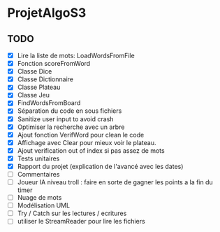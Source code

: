 # ProjetAlgoS3


## TODO

- [x] Lire la liste de mots: LoadWordsFromFile
- [x] Fonction scoreFromWord
- [x] Classe Dice
- [x] Classe Dictionnaire
- [x] Classe Plateau
- [x] Classe Jeu
- [x] FindWordsFromBoard
- [x] Séparation du code en sous fichiers
- [x] Sanitize user input to avoid crash
- [x] Optimiser la recherche avec un arbre
- [x] Ajout fonction VerifWord pour clean le code
- [x] Affichage avec Clear pour mieux voir le plateau.
- [x] Ajout verification out of index si pas assez de mots
- [x] Tests unitaires
- [x] Rapport du projet (explication de l'avancé avec les dates)
- [ ] Commentaires
- [ ] Joueur IA niveau troll : faire en sorte de gagner les points a la fin du timer
- [ ] Nuage de mots
- [ ] Modélisation UML
- [ ] Try / Catch sur les lectures / ecritures
- [ ] utiliser le StreamReader pour lire les fichiers
